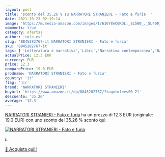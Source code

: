 ```yaml
---
layout: post
title: 'sconto del 35.26 % su NARRATORI STRANIERI - Fato e furia  '
date: 2021-10-23 02:19:14
image: 'https://m.media-amazon.com/images/I/616Y8eCGKDL._SL500_._SL400_.jpg'
comments: true
category: ofertas
author: 'tole.es'
slug: '8845282767-it NARRATORI STRANIERI - Fato e furia'
sku: '8845282767-it'
tags: [ 'Letteratura e narrativa','Libri','Narrativa contemporanea','Narrativa di genere','Narrativa letteraria','narratori stranieri', ]
actualPrice: 12.3 EUR
currency: EUR
price: 12.3
comparePrice: 19.0 EUR
prodname: 'NARRATORI STRANIERI - Fato e furia'
country: 'it'
flag: '🇮🇹'
brand: 'NARRATORI STRANIERI'
buyurl: 'https://www.amazon.it/dp/8845282767/?tag=tolees00-21'
descuento: '35.26'
average: '12.3'
---
```


[NARRATORI STRANIERI - Fato e furia](https://www.amazon.it/dp/8845282767/?tag=tolees00-21) ha un prezzo di 12.3 EUR (originale: 19.0 EUR) con uno sconto del 35.26 % sconto qui:

[![NARRATORI STRANIERI - Fato e furia](https://m.media-amazon.com/images/I/616Y8eCGKDL._SL500_._SL400_.jpg)](https://www.amazon.it/dp/8845282767/?tag=tolees00-21)

ℹ️:


[🛒 Acquista qui!!](https://www.amazon.it/dp/8845282767/?tag=tolees00-21)
